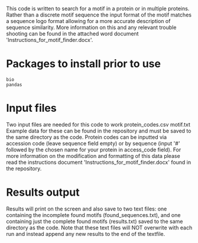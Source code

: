This code is written to search for a motif in a protein or in multiple proteins. Rather than a discrete motif sequence the input format of the motif matches a sequence logo format allowing for a more accurate description of sequence similarity. More information on this and any relevant trouble shooting can be found in the attached word document 'Instructions_for_motif_finder.docx'.

# Packages to install prior to use 
	bio
	pandas 

# Input files
Two input files are needed for this code to work 
	protein_codes.csv
	motif.txt
Example data for these can be found in the repository and must be saved to the same directory as the code. Protein codes can be inputted via accession code (leave sequence field empty) or by sequence (input '#' followed by the chosen name for your protein in access_code field). For more information on the modification and formatting of this data please read the instructions document 'Instructions_for_motif_finder.docx' found in the repository.


# Results output 
Results will print on the screen and also save to two text files: one containing the incomplete found motifs (found_sequences.txt), and one containing just the complete found motifs (results.txt) saved to the same directory as the code. Note that these text files will NOT overwrite with each run and instead append any new results to the end of the textfile. 
